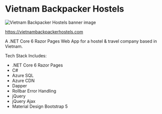 # Vietnam Backpacker Hostels

![Vietnam Backpacker Hostels banner image](https://vietnambackpackerhostels.blob.core.windows.net/main/vbh-git-banner.png)

https://vietnambackpackerhostels.com

A .NET Core 6 Razor Pages Web App for a hostel & travel company based in Vietnam.

Tech Stack Includes:

* .NET Core 6 Razor Pages
* C#
* Azure SQL
* Azure CDN
* Dapper
* Rollbar Error Handling
* jQuery
* jQuery Ajax
* Material Design Bootstrap 5
